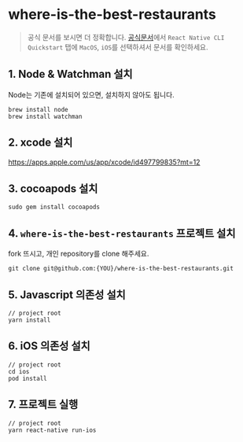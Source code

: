 # where-is-the-best-restaurants

> 공식 문서를 보시면 더 정확합니다. [공식문서](https://reactnative.dev/docs/0.60/getting-started)에서 `React Native CLI Quickstart` 탭에 `MacOS`, `iOS`를 선택하셔서 문서를 확인하세요.


## 1. Node & Watchman 설치

Node는 기존에 설치되어 있으면, 설치하지 않아도 됩니다.

```
brew install node
brew install watchman
```

## 2. xcode 설치

https://apps.apple.com/us/app/xcode/id497799835?mt=12

## 3. cocoapods 설치

```
sudo gem install cocoapods
```

## 4. `where-is-the-best-restaurants` 프로젝트 설치

fork 뜨시고,
개인 repository를 clone 해주세요.

```
git clone git@github.com:{YOU}/where-is-the-best-restaurants.git
```

## 5. Javascript 의존성 설치

```
// project root
yarn install
```

## 6. iOS 의존성 설치

```
// project root
cd ios
pod install
```

## 7. 프로젝트 실행

```
// project root
yarn react-native run-ios
```
